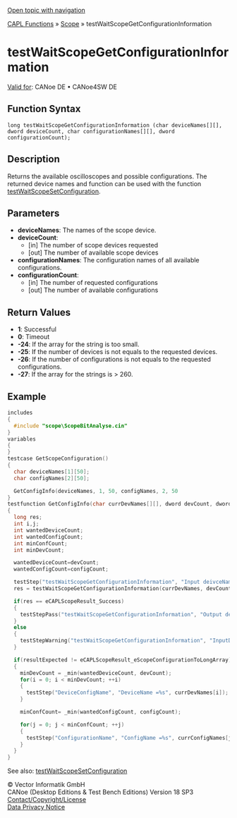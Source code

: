 [Open topic with navigation](../../../../../CANoeDEFamily.htm#Topics/CAPLFunctions/Test/Functions/CAPLfunctionTestWaitScopeGetConfigurationInformation.md)

[CAPL Functions](../../CAPLfunctions.md) » [Scope](../../Scope/CAPLfunctionsScopeOverview.md) » testWaitScopeGetConfigurationInformation

# testWaitScopeGetConfigurationInformation

[Valid for](../../../Shared/FeatureAvailability.md): CANoe DE • CANoe4SW DE

## Function Syntax

```
long testWaitScopeGetConfigurationInformation (char deviceNames[][], dword deviceCount, char configurationNames[][], dword configurationCount);
```

## Description

Returns the available oscilloscopes and possible configurations. The returned device names and function can be used with the function [testWaitScopeSetConfiguration](CAPLfunctiontestWaitScopeSetConfiguration.md).

## Parameters

- **deviceNames**: The names of the scope device.
- **deviceCount**: 
  - [in] The number of scope devices requested
  - [out] The number of available scope devices
- **configurationNames**: The configuration names of all available configurations.
- **configurationCount**: 
  - [in] The number of requested configurations
  - [out] The number of available configurations

## Return Values

- **1**: Successful
- **0**: Timeout
- **-24**: If the array for the string is too small.
- **-25**: If the number of devices is not equals to the requested devices.
- **-26**: If the number of configurations is not equals to the requested configurations.
- **-27**: If the array for the strings is > 260.

## Example

```c
includes
{
  #include "scope\ScopeBitAnalyse.cin"
}
variables
{
}
testcase GetScopeConfiguration()
{
  char deviceNames[1][50];
  char configNames[2][50];

  GetConfigInfo(deviceNames, 1, 50, configNames, 2, 50
}
testfunction GetConfigInfo(char currDevNames[][], dword devCount, dword devStringLength, char currConfigNames[][], dword configCount, dword confStringLength)
{
  long res;
  int i,j;
  int wantedDeviceCount;
  int wantedConfigCount;
  int minConfCount;
  int minDevCount;

  wantedDeviceCount=devCount;
  wantedConfigCount=configCount;

  testStep("testWaitScopeGetConfigurationInformation", "Input deivceNames [Array-Length: 1d=%d 2d=%d] count %d configNames [Array-Length: 1d=%d 2d=%d] count =%d", devCount, devStringLength, devCount, configCount, confStringLength, configCount);
  res = testWaitScopeGetConfigurationInformation(currDevNames, devCount, currConfigNames, configCount); 

  if(res == eCAPLScopeResult_Success)
  {
    testStepPass("testWaitScopeGetConfigurationInformation", "Output deivceNames devices written %d; config names written %d", devCount, configCount);
  }
  else
  {
    testStepWarning("testWaitScopeGetConfigurationInformation", "InputData doesn't fit request (Error Code %d) deviceCountExpected =%d deviceCountActual =%d configCountExpected =%d configCountActual =%d", res, wantedDeviceCount, devCount, wantedConfigCount, configCount);
  }

  if(resultExpected != eCAPLScopeResult_eScopeConfigurationToLongArray)
  {
    minDevCount = _min(wantedDeviceCount, devCount);
    for(i = 0; i < minDevCount; ++i)
    {
      testStep("DeviceConfigName", "DeviceName =%s", currDevNames[i]);
    }

    minConfCount= _min(wantedConfigCount, configCount);

    for(j = 0; j < minConfCount; ++j)
    {
      testStep("ConfigurationName", "ConfigName =%s", currConfigNames[j]);
    }
  }
}
```

See also: [testWaitScopeSetConfiguration](CAPLfunctiontestWaitScopeSetConfiguration.md)

© Vector Informatik GmbH  
CANoe (Desktop Editions & Test Bench Editions) Version 18 SP3  
[Contact/Copyright/License](../../../Shared/ContactCopyrightLicense.md)  
[Data Privacy Notice](https://www.vector.com/int/en/company/get-info/privacy-policy/)